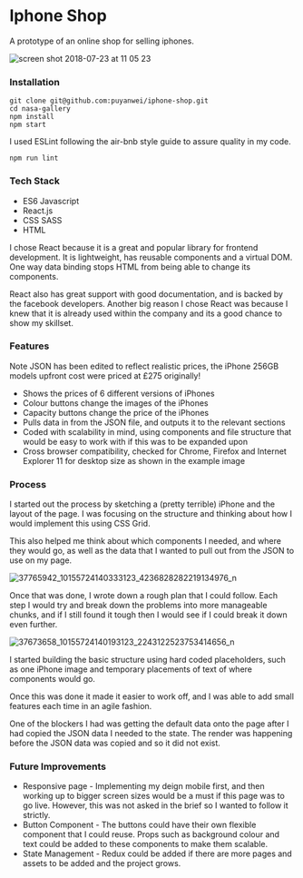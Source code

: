 # Iphone Shop

A prototype of an online shop for selling iphones.

![screen shot 2018-07-23 at 11 05 23](https://user-images.githubusercontent.com/14803518/43082259-8c7b2196-8e8b-11e8-8d58-88e2ced04a68.png)

### Installation

```
git clone git@github.com:puyanwei/iphone-shop.git
cd nasa-gallery
npm install
npm start
```

I used ESLint following the air-bnb style guide to assure quality in my code.

`npm run lint`

### Tech Stack

-   ES6 Javascript
-   React.js
-   CSS SASS
-   HTML

I chose React because it is a great and popular library for frontend development. It is lightweight, has reusable components and a virtual DOM.
One way data binding stops HTML from being able to change its components.

React also has great support with good documentation, and is backed by the facebook developers. Another big reason I chose React was because I knew that it is already used within the company and its a good chance to show my skillset.

### Features

Note JSON has been edited to reflect realistic prices, the iPhone 256GB models upfront cost were priced at £275 originally!

-   Shows the prices of 6 different versions of iPhones
-   Colour buttons change the images of the iPhones
-   Capacity buttons change the price of the iPhones
-   Pulls data in from the JSON file, and outputs it to the relevant sections
-   Coded with scalability in mind, using components and file structure that would be easy to work with if this was to be expanded upon
-   Cross browser compatibility, checked for Chrome, Firefox and Internet Explorer 11 for desktop size as shown in the example image

### Process

I started out the process by sketching a (pretty terrible) iPhone and the layout of the page. I was focusing on the structure and thinking about how I would implement this using CSS Grid.

This also helped me think about which components I needed, and where they would go, as well as the data that I wanted to pull out from the JSON to use on my page.

![37765942_10155724140333123_4236828282219134976_n](https://user-images.githubusercontent.com/14803518/43081284-9c3922b0-8e89-11e8-8b3b-33864c9da86c.jpg)

Once that was done, I wrote down a rough plan that I could follow. Each step I would try and break down the problems into more manageable chunks, and if I still found it tough then I would see if I could break it down even further.

![37673658_10155724140193123_2243122523753414656_n](https://user-images.githubusercontent.com/14803518/43081283-9c1ba8a2-8e89-11e8-9e89-5289ee2a94e4.jpg)

I started building the basic structure using hard coded placeholders, such as one iPhone image and temporary placements of text of where components would go.

Once this was done it made it easier to work off, and I was able to add small features each time in an agile fashion.

One of the blockers I had was getting the default data onto the page after I had copied the JSON data I needed to the state. The render was happening before the JSON data was copied and so it did not exist.

### Future Improvements

-   Responsive page - Implementing my deign mobile first, and then working up to bigger screen sizes would be a must if this page was to go live. However, this was not asked in the brief so I wanted to follow it strictly.
-   Button Component - The buttons could have their own flexible component that I could reuse. Props such as background colour and text could be added to these components to make them scalable.
-   State Management - Redux could be added if there are more pages and assets to be added and the project grows.
